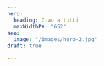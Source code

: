 ```yaml
---
hero:
  heading: Ciao a tutti
  maxWidthPX: "652"
seo:
  image: "/images/hero-2.jpg"
draft: true

---
```

